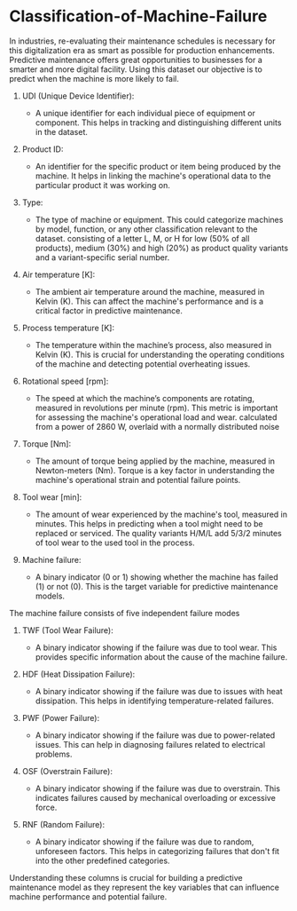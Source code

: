 # Classification-of-Machine-Failure
In industries, re-evaluating their maintenance schedules is necessary for this digitalization era as smart as possible for production enhancements. Predictive maintenance offers great opportunities to businesses for a smarter and more digital facility. Using this dataset our objective is to predict when the machine is more likely to fail.
1. UDI (Unique Device Identifier):
   - A unique identifier for each individual piece of equipment or component. This helps in tracking and distinguishing different units in the dataset.

2. Product ID:
   - An identifier for the specific product or item being produced by the machine. It helps in linking the machine's operational data to the particular product it was working on.

3. Type:
   - The type of machine or equipment. This could categorize machines by model, function, or any other classification relevant to the dataset. consisting of a letter L, M, or H for low (50% of all products), medium (30%) and high (20%) as product quality variants and a variant-specific serial number.

4. Air temperature [K]:
   - The ambient air temperature around the machine, measured in Kelvin (K). This can affect the machine's performance and is a critical factor in predictive maintenance.

5. Process temperature [K]:
   - The temperature within the machine’s process, also measured in Kelvin (K). This is crucial for understanding the operating conditions of the machine and detecting potential overheating issues.

6. Rotational speed [rpm]:
   - The speed at which the machine’s components are rotating, measured in revolutions per minute (rpm). This metric is important for assessing the machine's operational load and wear.
calculated from a power of 2860 W, overlaid with a normally distributed noise

7. Torque [Nm]:
   - The amount of torque being applied by the machine, measured in Newton-meters (Nm). Torque is a key factor in understanding the machine's operational strain and potential failure points.

8. Tool wear [min]:
   - The amount of wear experienced by the machine's tool, measured in minutes. This helps in predicting when a tool might need to be replaced or serviced. The quality variants H/M/L add 5/3/2 minutes of tool wear to the used tool in the process.

9. Machine failure:
   - A binary indicator (0 or 1) showing whether the machine has failed (1) or not (0). This is the target variable for predictive maintenance models.

The machine failure consists of five independent failure modes

1. TWF (Tool Wear Failure):
    - A binary indicator showing if the failure was due to tool wear. This provides specific information about the cause of the machine failure.

2. HDF (Heat Dissipation Failure):
    - A binary indicator showing if the failure was due to issues with heat dissipation. This helps in identifying temperature-related failures.

3. PWF (Power Failure):
    - A binary indicator showing if the failure was due to power-related issues. This can help in diagnosing failures related to electrical problems.

4. OSF (Overstrain Failure):
    - A binary indicator showing if the failure was due to overstrain. This indicates failures caused by mechanical overloading or excessive force.

5. RNF (Random Failure):
    - A binary indicator showing if the failure was due to random, unforeseen factors. This helps in categorizing failures that don't fit into the other predefined categories.

Understanding these columns is crucial for building a predictive maintenance model as they represent the key variables that can influence machine performance and potential failure.
